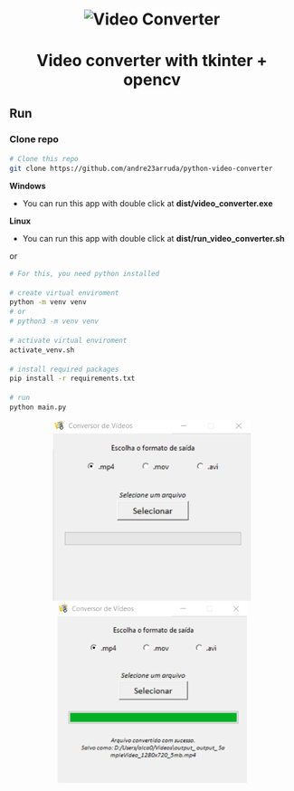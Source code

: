 <h1 align="center">
    <img alt="Video Converter" title="Video Converter" src="assets/icon.ico" width="70px" />
</h1>

<h1 align="center">
  	Video converter with tkinter + opencv
</h1>

## Run

### Clone repo
```sh
# Clone this repo
git clone https://github.com/andre23arruda/python-video-converter

```

__Windows__
- You can run this app with double click at  __dist/video_converter.exe__

__Linux__
- You can run this app with double click at  __dist/run_video_converter.sh__

or
```sh
# For this, you need python installed

# create virtual enviroment
python -m venv venv
# or
# python3 -m venv venv

# activate virtual enviroment
activate_venv.sh

# install required packages
pip install -r requirements.txt

# run
python main.py
```


<div align="center">
    <img alt="Home" title="Home" src="assets/screen_1.png" width="350px" />
    <img alt="Home" title="Home" src="assets/screen_2.png" width="335px" />
</div>